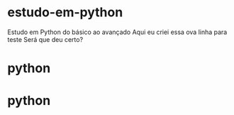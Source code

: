 # estudo-em-python
Estudo em Python do básico ao avançado
Aqui eu criei essa ova linha para teste
Será que deu certo?
# python
# python
